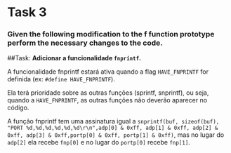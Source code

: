# Task 3
### Given the following modification to the f function prototype perform the necessary changes to the code.

##Task:
**Adicionar a funcionalidade `fnprintf`.**

A funcionalidade fnprintf estará ativa quando a flag `HAVE_FNPRINTF` for definida (ex: `#define HAVE_FNPRINTF`).

Ela terá prioridade sobre as outras funções (sprintf, snprintf), ou seja, quando a `HAVE_FNPRINTF`, as outras funções não deverão aparecer no código.

A função fnprintf tem uma assinatura igual a `snprintf(buf, sizeof(buf), "PORT %d,%d,%d,%d,%d,%d\r\n",adp[0] & 0xff, adp[1] & 0xff, adp[2] & 0xff, adp[3] & 0xff,portp[0] & 0xff, portp[1] & 0xff)`, mas no lugar do `adp[2]` ela recebe `fnp[0]` e no lugar do `portp[0]` recebe `fnp[1]`.
